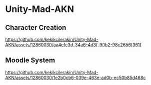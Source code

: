 # Unity-Mad-AKN

## Character Creation
https://github.com/kekikcilerakin/Unity-Mad-AKN/assets/12860030/aa4efc3d-34a6-4d3f-90b2-98c2656f361f

## Moodle System
https://github.com/kekikcilerakin/Unity-Mad-AKN/assets/12860030/1e2b0cb6-039e-463e-ad0b-ec50b85d468c

